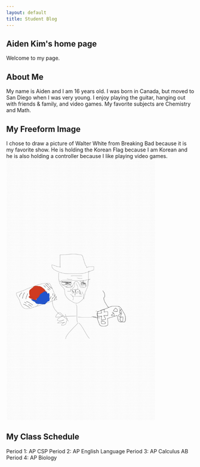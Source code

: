 ```yaml
---
layout: default
title: Student Blog
---
```



## Aiden Kim's home page
Welcome to my page.

## About Me
My name is Aiden and I am 16 years old. I was born in Canada, but moved to San Diego when I was very young. I enjoy playing the guitar, hanging out with friends & family, and video games. My favorite subjects are Chemistry and Math.

## My Freeform Image
I chose to draw a picture of Walter White from Breaking Bad because it is my favorite show. He is holding the Korean Flag because I am Korean and he is also holding a controller because I like playing video games.
<img src = "images/freeform.jpg" Width="400" height = "700">

## My Class Schedule
Period 1: AP CSP
Period 2: AP English Language
Period 3: AP Calculus AB
Period 4: AP Biology